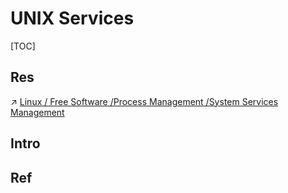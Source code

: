 # UNIX Services

[TOC]



## Res
↗ [Linux / Free Software /Process Management /System Services Management](../../Linux%20(Derived%20From%20UNIX%20Family)/Free%20Software%20&%20OSS%20(Open%20Source%20Software)/🪆%20Process%20Management/System%20Services%20Management/System%20Services%20Management.md)



## Intro


## Ref

